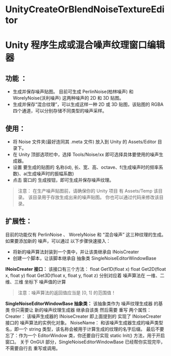 # UnityCreateOrBlendNoiseTextureEditor
# Unity 程序生成或混合噪声纹理窗口编辑器
## 功能 ：
* 生成并保存噪声贴图。 目前可生成 PerlinNoise(柏林噪声) 和 WorelyNoise(沃利噪声) 这两种噪声的 2D 和 3D 贴图。
* 生成并保存“混合纹理”，可以生成这样一种 2D 或 3D 贴图，该贴图的 RGBA 四个通道，可以分别存储不同类型的噪声采样。

## 使用：

* 将 Noise 文件夹(最好连同其 .meta 文件) 放入到 Unity 的 Assets/Editor 目录下。
* 在 Unity 顶部选项栏中，选择 Tools/Noise/xx 即可选择具体要使用的噪声生成器。
* 设置 要生成的贴图的 名称(id), 长、宽、高、octave、f(生成噪声时的频率系数)、a(生成噪声时的振幅系数)
* 点击 窗口的 生成按钮，即可生成并保存噪声纹理。
>注意：
>在生产噪声贴图前，请确保你的 Unity 项目 有 Assets/Temp 该目录。 该目录用于存放生成出来的噪声贴图。 你也可以通过代码来修改该目录。

## 扩展性：
目前的功能仅有 PerlinNoise 、 WorelyNoise 和 “混合噪声” 这三种纹理的生成。
如果要添加新的 噪声，可以通过 以下步骤快速接入：

* 将新的噪声算法封装到一个类中，并让该类继承自 INoisCreater
* 创建一个脚本，让该脚本继承自 抽象类 SingleNoiseEditorWindowBase 

**INoisCreater 接口：**
 该接口有三个方法：
 float Get1D(float x)
 float Get2D(float x, float y)
 float Get3D(float x, float y, float z)
 分别对应着 噪声算法在 一维、二维、三维 坐标下 噪声值的计算
 >注意：噪声算法的返回值应当是 [0, 1] 的范围值！
 
**SingleNoiseEditorWindowBase 抽象类：**
 该抽象类作为 噪声纹理生成器 的基类
 你只需要让 新的噪声纹理生成器 继承自该类
 然后需要 重写 两个属性：
 Creater： 该噪声生成器的 INoiseCreater 即上面提到的 实现了 INoiseCreater 接口的 噪声算法的实例化对象。
 NoiseName： 和该噪声生成器生成的噪声类型名，即一个 string 类型，该名称会被用于计算生成的纹理的名字后缀。
 最后不要忘了：作为一个 EditorWindow 类，你还要自行实现 static Init() 方法，用于开启窗口。
 关于 OnGUI 部分，SingleNoiseEditorWindowBase 已经帮你实现完毕，不需要自行去 重写或调用。
